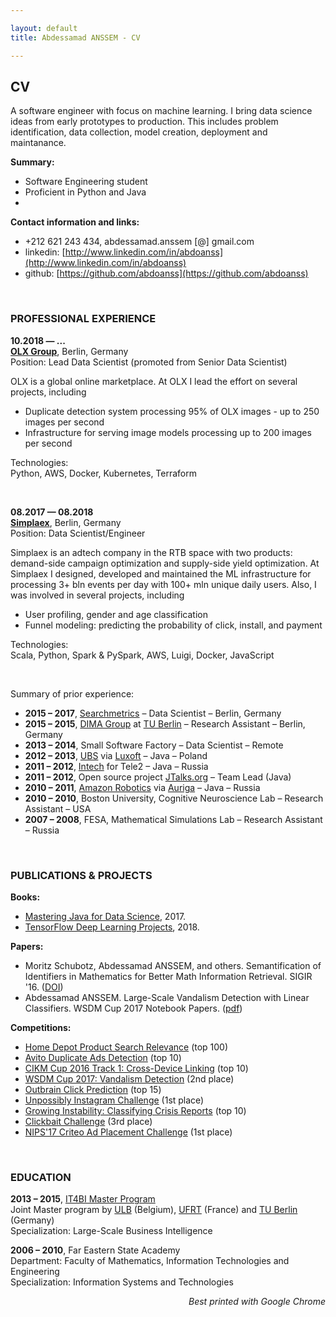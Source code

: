 ```yaml
---

layout: default
title: Abdessamad ANSSEM - CV

---
```



## CV

A software engineer with focus on machine learning. I bring data science ideas from early prototypes to production. This includes problem identification, data collection, model creation, deployment and maintanance. 


**Summary:**

- Software Engineering student
- Proficient in Python and Java
- 


**Contact information and links:**

- +212 621 243 434, abdessamad.anssem [@] gmail.com
- linkedin: [http://www.linkedin.com/in/abdoanss](http://www.linkedin.com/in/abdoanss)
- github: [https://github.com/abdoanss](https://github.com/abdoanss)



&nbsp;

### PROFESSIONAL EXPERIENCE

<strong>10.2018 &mdash; ...</strong><br/>
<strong>[OLX Group](http://www.olx.com)</strong>, Berlin, Germany<br/>
Position: Lead Data Scientist (promoted from Senior Data Scientist)<br/>

OLX is a global online marketplace. At OLX I lead the effort on several projects, including

- Duplicate detection system processing 95% of OLX images - up to 250 images per second
- Infrastructure for serving image models processing up to 200 images per second

Technologies:<br/>
Python, AWS, Docker, Kubernetes, Terraform<br/>


&nbsp;

<strong>08.2017 &mdash; 08.2018</strong><br/>
<strong>[Simplaex](http://www.simplaex.com)</strong>, Berlin, Germany<br/>
Position: Data Scientist/Engineer<br/>

Simplaex is an adtech company in the RTB space with two products: demand-side campaign optimization and supply-side yield optimization.
At Simplaex I designed, developed and maintained the ML infrastructure for processing 3+ bln events per day with 100+ mln unique daily users. Also, I was involved in several projects, including 

- User profiling, gender and age classification
- Funnel modeling: predicting the probability of click, install, and payment

Technologies:<br/>
Scala, Python, Spark & PySpark, AWS, Luigi, Docker, JavaScript<br/>

&nbsp;

Summary of prior experience:

* <strong>2015 &ndash; 2017</strong>, [Searchmetrics](http://www.searchmetrics.com) &ndash; Data Scientist &ndash; Berlin, Germany
* <strong>2015 &ndash; 2015</strong>, [DIMA Group](http://www.dima.tu-berlin.de/) at [TU Berlin](http://www.tu-berlin.de/) &ndash; Research Assistant &ndash; Berlin, Germany
* <strong>2013 &ndash; 2014</strong>, Small Software Factory &ndash; Data Scientist &ndash; Remote
* <strong>2012 &ndash; 2013</strong>, <a href="http://www.ubs.com/">UBS</a> via <a href="http://www.luxoft.com/">Luxoft</a> &ndash; Java &ndash; Poland
* <strong>2011 &ndash; 2012</strong>, <a href="http://intech-global.com/">Intech</a> for Tele2 &ndash; Java &ndash; Russia
* <strong>2011 &ndash; 2012</strong>, Open source project <a href="http://jtalks.org">JTalks.org</a> &ndash; Team Lead (Java)
* <strong>2010 &ndash; 2011</strong>, <a href="https://www.amazonrobotics.com/">Amazon Robotics</a> via <a href="https://www.auriga.com/">Auriga</a> &ndash; Java &ndash; Russia
* <strong>2010 &ndash; 2010</strong>, Boston University, Cognitive Neuroscience Lab &ndash; Research Assistant &ndash; USA
* <strong>2007 &ndash; 2008</strong>, FESA, Mathematical Simulations Lab &ndash; Research Assistant &ndash; Russia

&nbsp;

### PUBLICATIONS & PROJECTS

**Books:**

- [Mastering Java for Data Science](https://www.packtpub.com/big-data-and-business-intelligence/mastering-java-data-science), 2017.
- [TensorFlow Deep Learning Projects](https://www.packtpub.com/big-data-and-business-intelligence/tensorflow-deep-learning-projects), 2018.


**Papers:**

- Moritz Schubotz, Abdessamad ANSSEM, and others. Semantification of Identifiers in Mathematics for Better Math Information Retrieval. SIGIR '16. ([DOI](http://dx.doi.org/10.1145/2911451.2911503))
- Abdessamad ANSSEM. Large-Scale Vandalism Detection with Linear Classifiers. WSDM Cup 2017 Notebook Papers. ([pdf](http://www.uni-weimar.de/medien/webis/events/wsdm-cup-17/wsdmcup17-papers-final/wsdmcup17-vandalism-detection/grigorev17-notebook.pdf))


**Competitions:**

- [Home Depot Product Search Relevance](https://www.kaggle.com/c/home-depot-product-search-relevance) (top 100)
- [Avito Duplicate Ads Detection](https://www.kaggle.com/c/avito-duplicate-ads-detection) (top 10)
- [CIKM Cup 2016 Track 1: Cross-Device Linking](https://competitions.codalab.org/competitions/11171) (top 10)
- [WSDM Cup 2017: Vandalism Detection](http://www.wsdm-cup-2017.org/vandalism-detection.html) (2nd place)
- [Outbrain Click Prediction](https://www.kaggle.com/c/outbrain-click-prediction) (top 15)
- [Unpossibly Instagram Challenge](http://live.unpossib.ly/instagram) (1st place)
- [Growing Instability: Classifying Crisis Reports](https://www.datasciencechallenge.org/challenges/2/growing-instability) (top 10)
- [Clickbait Challenge](http://clickbait-challenge.org) (3rd place)
- [NIPS'17 Criteo Ad Placement Challenge](https://www.crowdai.org/challenges/nips-17-workshop-criteo-ad-placement-challenge) (1st place)


&nbsp;

### EDUCATION

**2013 &ndash; 2015**, [IT4BI Master Program](http://it4bi.univ-tours.fr/)<br/>
Joint Master program by [ULB](http://www.ulb.ac.be/) (Belgium), [UFRT](http://www.info.univ-tours.fr/diblois/en/) (France) and [TU Berlin](https://www.tu-berlin.de/) (Germany)<br/>
Specialization: Large-Scale Business Intelligence<br/>

**2006 &ndash; 2010**, Far Eastern State Academy<br/>
Department: Faculty of Mathematics, Information Technologies and Engineering<br/>
Specialization: Information Systems and Technologies<br/>


<div align="right"><i>Best printed with Google Chrome</i></div>
